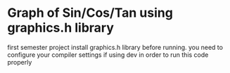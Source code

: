 # Graph of Sin/Cos/Tan using graphics.h library
first semester project
install graphics.h library before running.
you need to configure your compiler settings if using dev in order to run this code properly
